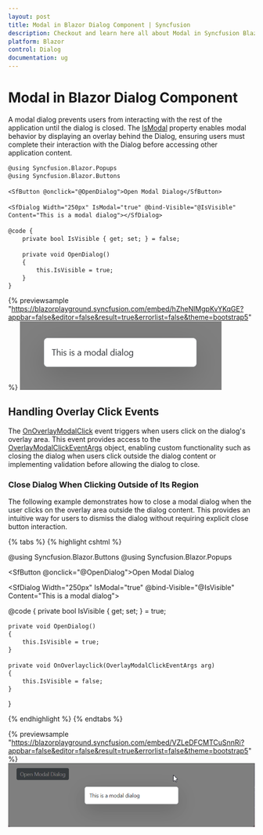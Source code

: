 ```yaml
---
layout: post
title: Modal in Blazor Dialog Component | Syncfusion
description: Checkout and learn here all about Modal in Syncfusion Blazor Dialog component and much more details.
platform: Blazor
control: Dialog
documentation: ug
---
```


# Modal in Blazor Dialog Component

A modal dialog prevents users from interacting with the rest of the application until the dialog is closed. The [IsModal](https://help.syncfusion.com/cr/blazor/Syncfusion.Blazor.Popups.SfDialog.html#Syncfusion_Blazor_Popups_SfDialog_IsModal) property enables modal behavior by displaying an overlay behind the Dialog, ensuring users must complete their interaction with the Dialog before accessing other application content.

```cshtml
@using Syncfusion.Blazor.Popups
@using Syncfusion.Blazor.Buttons

<SfButton @onclick="@OpenDialog">Open Modal Dialog</SfButton>

<SfDialog Width="250px" IsModal="true" @bind-Visible="@IsVisible" Content="This is a modal dialog"></SfDialog>

@code {
    private bool IsVisible { get; set; } = false;

    private void OpenDialog()
    {
        this.IsVisible = true;
    }
}
```

{% previewsample "https://blazorplayground.syncfusion.com/embed/hZheNlMgpKvYKqGE?appbar=false&editor=false&result=true&errorlist=false&theme=bootstrap5" %}
![Modal in Blazor Dialog](./images/blazor-modal-dialog.png)

## Handling Overlay Click Events

The [OnOverlayModalClick](https://help.syncfusion.com/cr/blazor/Syncfusion.Blazor.Popups.DialogEvents.html#Syncfusion_Blazor_Popups_DialogEvents_OnOverlayModalClick) event triggers when users click on the dialog's overlay area. This event provides access to the [OverlayModalClickEventArgs](https://help.syncfusion.com/cr/blazor/Syncfusion.Blazor.Popups.OverlayModalClickEventArgs.html) object, enabling custom functionality such as closing the dialog when users click outside the dialog content or implementing validation before allowing the dialog to close.

### Close Dialog When Clicking Outside of Its Region

The following example demonstrates how to close a modal dialog when the user clicks on the overlay area outside the dialog content. This provides an intuitive way for users to dismiss the dialog without requiring explicit close button interaction.

{% tabs %}
{% highlight cshtml %}

@using Syncfusion.Blazor.Buttons
@using Syncfusion.Blazor.Popups

<SfButton @onclick="@OpenDialog">Open Modal Dialog</SfButton>

<SfDialog Width="250px" IsModal="true" @bind-Visible="@IsVisible" Content="This is a modal dialog">
    <DialogEvents OnOverlayModalClick="@OnOverlayclick"></DialogEvents>
</SfDialog>

@code {
    private bool IsVisible { get; set; } = true;

    private void OpenDialog()
    {
        this.IsVisible = true;
    }

    private void OnOverlayclick(OverlayModalClickEventArgs arg)
    {
        this.IsVisible = false;
    }
}

{% endhighlight %}
{% endtabs %}

{% previewsample "https://blazorplayground.syncfusion.com/embed/VZLeDFCMTCuSnnRi?appbar=false&editor=false&result=true&errorlist=false&theme=bootstrap5"  %}
![Blazor Dialog with Modal Overlay](./images/blazor-dialog-modal-closes.gif)